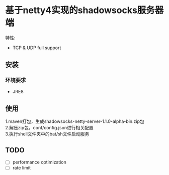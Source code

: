 基于netty4实现的shadowsocks服务器端
====

特性:
- TCP & UDP full support

## 安装
### 环境要求
* JRE8

使用
---
1.maven打包，生成shadowsocks-netty-server-1.1.0-alpha-bin.zip包<br>
2.解压zip包，conf/config.json进行相关配置<br>
3.执行shell文件夹中的bat/sh文件启动服务<br>

## TODO

* [ ] performance optimization
* [ ] rate limit